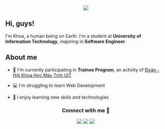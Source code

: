 <div align="center">
  <img src="https://miro.medium.com/max/640/1*mr7WXw8tgpMhqugKP2WhrA.gif" align="center" />
</div>

<h2>Hi, guys!</h2>

I'm Khoa, a human being on Earth. I'm a student at **University of Information Technology**, majoring in **Software Engineer**.

<h2>About me</h2>

- 🐬 I'm currently participating in **Trainee Program**, an activity of [Đoàn - Hội Khoa Học Máy Tính UIT](https://www.facebook.com/DoanHoiKHMT?mibextid=LQQJ4d)

- 💻 I'm struggling to learn Web Development

- 🌱 I enjoy learning new skills and technologies

<div align="center">

<h3>Connect with me 🤝</h3>

<a href="https://www.facebook.com/profile.php?id=100009336035560"><img src="https://img.shields.io/badge/Lê Khoa-%231877F2.svg?style=for-the-badge&logo=Facebook&logoColor=white"></a>
<a href="mailto:22520674@gm.uit.edu.vn"><img src="https://img.shields.io/badge/Lê Văn Anh Khoa-D14836?style=for-the-badge&logo=gmail&logoColor=white"></a>
<a href="https://www.linkedin.com/in/l%C3%AA-v%C4%83n-anh-khoa-1666b4254/"><img src="https://img.shields.io/badge/Lê Văn Anh Khoa-%230077B5.svg?style=for-the-badge&logo=linkedin&logoColor=white"></a>

</div>
